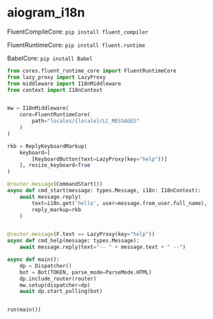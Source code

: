 # aiogram_i18n

FluentCompileCore:
```pip install fluent_compiler```

FluentRuntimeCore:
```pip install fluent.runtime```

BabelCore:
```pip install Babel```


```python
from cores.fluent_runtime_core import FluentRuntimeCore
from lazy_proxy import LazyProxy
from middleware import I18nMiddleware
from context import I18nContext


mw = I18nMiddleware(
    core=FluentRuntimeCore(
        path="locales/{locale}/LC_MESSAGES"
    )
)

rkb = ReplyKeyboardMarkup(
    keyboard=[
        [KeyboardButton(text=LazyProxy(key="help"))]
    ], resize_keyboard=True
)

@router.message(CommandStart())
async def cmd_start(message: types.Message, i18n: I18nContext):
    await message.reply(
        text=i18n.get('hello', user=message.from_user.full_name),
        reply_markup=rkb
    )


@router.message(F.text == LazyProxy(key="help"))
async def cmd_help(message: types.Message):
    await message.reply(text="-- " + message.text + " --")

async def main():
    dp = Dispatcher()
    bot = Bot(TOKEN, parse_mode=ParseMode.HTML)
    dp.include_router(router)
    mw.setup(dispatcher=dp)
    await dp.start_polling(bot)


run(main())

```
